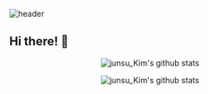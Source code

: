 
![header](https://capsule-render.vercel.app/api?type=waving&color=gradient&height=300&&animation=blink&section=header&text=Junsu_Kim&fontSize=90&rotate=-20 )



## **Hi there!** :turtle: ##

 <div align="center">

<!-- <h3 align="center"><b>🛠 Tech Stack 🛠</b></h3>
</br>
<p align="center">
<img src="https://img.shields.io/badge/HTML5-E34F26?style=flat&logo=HTML5&logoColor=white"/></a> &nbsp
<img src="https://img.shields.io/badge/CSS3-1572B6?style=flat&logo=CSS3"//></a> &nbsp 
<img src="https://img.shields.io/badge/MySQL-4479A1?style=flat&logo=MySQL&logoColor=white"/></a> &nbsp 
<img src="https://img.shields.io/badge/JAVA-007396?style=flat&logo=JAVA"//></a> &nbsp 
<img src="https://img.shields.io/badge/GitHub-181717?style=flat&logo=GitHub"//></a> &nbsp
<img src="https://img.shields.io/badge/JavaScript-F7DF1E?style=flat&logo=JavaScript&logoColor=black"//></a> &nbsp -->






<!-- <a href="https://opgc.me/#/users/junsu22" target="_blank"><img src="https://api.opgc.me/githubs/users/junsu22/tag/?theme=basic" /></a> -->

![junsu_Kim's github stats](https://github-readme-stats.vercel.app/api?username=junsu22&theme=blueberry&show_icons=true)

![junsu_Kim's github stats](https://github-readme-stats.vercel.app/api/top-langs/?username=junsu22&layout=compact&theme=blueberry)



</div>
<!--
**junsu_kim/junsu_kim** is a ✨ _special_ ✨ repository because its `README.md` (this file) appears on your GitHub profile.

Here are some ideas to get you started:

- 🔭 I’m currently working on ...
- 🌱 I’m currently learning ...
- 👯 I’m looking to collaborate on ...
- 🤔 I’m looking for help with ...
- 💬 Ask me about ...
- 📫 How to reach me: ...
- 😄 Pronouns: ...
- ⚡ Fun fact: ...
-->

